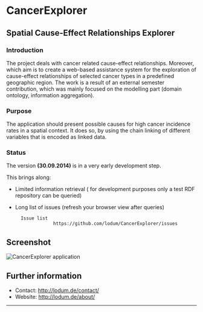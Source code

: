 # CancerExplorer


## Spatial Cause-Effect Relationships Explorer


### Introduction
The project deals with cancer related cause-effect relationships. Moreover, which aim is to create a
web-based assistance system for the exploration of cause-effect relationships of selected cancer
types in a predefined geographic region.
The work is a result of an external semester contribution, which was mainly focused on the modelling part (domain ontology, information aggregation).


### Purpose
The application should present possible causes for high cancer incidence rates in a spatial context. It does so, by
using the chain linking of different variables that is encoded as linked data.

  
### Status
The version **(30.09.2014)** is in a very early development step.

This brings along:

- Limited information retrieval ( for development purposes only a test RDF repository can be queried) 
- Long list of issues (refresh your browser view after queries)

		Issue list
					https://github.com/lodum/CancerExplorer/issues




## Screenshot
![CancerExplorer application][1]



## Further information
- Contact: http://lodum.de/contact/
- Website: http://lodum.de/about/

-----

[1]: https://github.com/lodum/CancerExplorer/blob/master/web%20application/libraries/Images/screenshot_overview.png 
